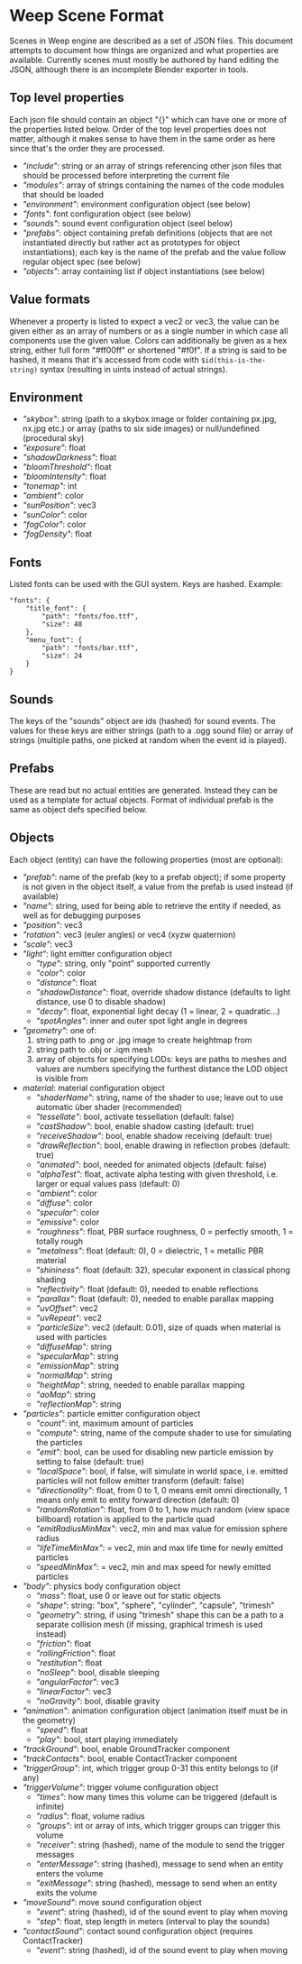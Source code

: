 Weep Scene Format
=================

Scenes in Weep engine are described as a set of JSON files. This document attempts to document how things are organized and what properties are available. Currently scenes must mostly be authored by hand editing the JSON, although there is an incomplete Blender exporter in tools.

## Top level properties

Each json file should contain an object "{}" which can have one or more of the properties listed below. Order of the top level properties does not matter, although it makes sense to have them in the same order as here since that's the order they are processed.

* _"include"_: string or an array of strings referencing other json files that should be processed before interpreting the current file
* _"modules"_: array of strings containing the names of the code modules that should be loaded
* _"environment"_: environment configuration object (see below)
* _"fonts"_: font configuration object (see below)
* _"sounds"_: sound event configuration object (seel below)
* _"prefabs"_: object containing prefab definitions (objects that are not instantiated directly but rather act as prototypes for object instantiations); each key is the name of the prefab and the value follow regular object spec (see below)
* _"objects"_: array containing list if object instantiations (see below)

## Value formats

Whenever a property is listed to expect a vec2 or vec3, the value can be given either as an array of numbers or as a single number in which case all components use the given value. Colors can additionally be given as a hex string, either full form "#ff00ff" or shortened "#f0f". If a string is said to be hashed, it means that it's accessed from code with `$id(this-is-the-string)` syntax (resulting in uints instead of actual strings).

## Environment

* _"skybox"_: string (path to a skybox image or folder containing px.jpg, nx.jpg etc.) or array (paths to six side images) or null/undefined (procedural sky)
* _"exposure"_: float
* _"shadowDarkness"_: float
* _"bloomThreshold"_: float
* _"bloomIntensity"_: float
* _"tonemap"_: int
* _"ambient"_: color
* _"sunPosition"_: vec3
* _"sunColor"_: color
* _"fogColor"_: color
* _"fogDensity"_: float

## Fonts

Listed fonts can be used with the GUI system. Keys are hashed. Example:

	"fonts": {
		"title_font": {
			"path": "fonts/foo.ttf",
			"size": 48
		},
		"menu_font": {
			"path": "fonts/bar.ttf",
			"size": 24
		}
	}

## Sounds

The keys of the "sounds" object are ids (hashed) for sound events. The values for these keys are either strings (path to a .ogg sound file) or array of strings (multiple paths, one picked at random when the event id is played).

## Prefabs

These are read but no actual entities are generated. Instead they can be used as a template for actual objects. Format of individual prefab is the same as object defs specified below.

## Objects

Each object (entity) can have the following properties (most are optional):

* _"prefab"_: name of the prefab (key to a prefab object); if some property is not given in the object itself, a value from the prefab is used instead (if available)
* _"name"_: string, used for being able to retrieve the entity if needed, as well as for debugging purposes
* _"position"_: vec3
* _"rotation"_: vec3 (euler angles) or vec4 (xyzw quaternion)
* _"scale"_: vec3
* _"light"_: light emitter configuration object
	* _"type"_: string, only "point" supported currently
	* _"color"_: color
	* _"distance"_: float
	* _"shadowDistance"_: float, override shadow distance (defaults to light distance, use 0 to disable shadow)
	* _"decay"_: float, exponential light decay (1 = linear, 2 = quadratic...)
	* _"spotAngles"_: inner and outer spot light angle in degrees
* _"geometry"_: one of:
	1. string path to .png or .jpg image to create heightmap from
	2. string path to .obj or .iqm mesh
	3. array of objects for specifying LODs: keys are paths to meshes and values are numbers specifying the furthest distance the LOD object is visible from
* _material_: material configuration object
	* _"shaderName"_: string, name of the shader to use; leave out to use automatic über shader (recommended)
	* _"tessellate"_: bool, activate tessellation (default: false)
	* _"castShadow"_: bool, enable shadow casting (default: true)
	* _"receiveShadow"_: bool, enable shadow receiving (default: true)
	* _"drawReflection"_: bool, enable drawing in reflection probes (default: true)
	* _"animated"_: bool, needed for animated objects (default: false)
	* _"alphaTest"_: float, activate alpha testing with given threshold, i.e. larger or equal values pass (default: 0)
	* _"ambient"_: color
	* _"diffuse"_: color
	* _"specular"_: color
	* _"emissive"_: color
	* _"roughness"_: float, PBR surface roughness, 0 = perfectly smooth, 1 = totally rough
	* _"metalness"_: float (default: 0), 0 = dielectric, 1 = metallic PBR material
	* _"shininess"_: float (default: 32), specular exponent in classical phong shading
	* _"reflectivity"_: float (default: 0), needed to enable reflections
	* _"parallax"_: float (default: 0), needed to enable parallax mapping
	* _"uvOffset"_: vec2
	* _"uvRepeat"_: vec2
	* _"particleSize"_: vec2 (default: 0.01), size of quads when material is used with particles
	* _"diffuseMap"_: string
	* _"specularMap"_: string
	* _"emissionMap"_: string
	* _"normalMap"_: string
	* _"heightMap"_: string, needed to enable parallax mapping
	* _"aoMap"_: string
	* _"reflectionMap"_: string
* _"particles"_: particle emitter configuration object
	* _"count"_: int, maximum amount of particles
	* _"compute"_: string, name of the compute shader to use for simulating the particles
	* _"emit"_: bool, can be used for disabling new particle emission by setting to false (default: true)
	* _"localSpace"_: bool, if false, will simulate in world space, i.e. emitted particles will not follow emitter transform (default: false)
	* _"directionality"_: float, from 0 to 1, 0 means emit omni directionally, 1 means only emit to entity forward direction (default: 0)
	* _"randomRotation"_: float, from 0 to 1, how much random (view space billboard) rotation is applied to the particle quad
	* _"emitRadiusMinMax"_: vec2, min and max value for emission sphere radius
	* _"lifeTimeMinMax"_: = vec2, min and max life time for newly emitted particles 
	* _"speedMinMax"_: = vec2, min and max speed for newly emitted particles
* _"body"_: physics body configuration object
	* _"mass"_: float, use 0 or leave out for static objects
	* _"shape"_: string: "box", "sphere", "cylinder", "capsule", "trimesh"
	* _"geometry"_: string, if using "trimesh" shape this can be a path to a separate collision mesh (if missing, graphical trimesh is used instead)
	* _"friction"_: float
	* _"rollingFriction"_: float
	* _"restitution"_: float
	* _"noSleep"_: bool, disable sleeping
	* _"angularFactor"_: vec3
	* _"linearFactor"_: vec3
	* _"noGravity"_: bool, disable gravity
* _"animation"_: animation configuration object (animation itself must be in the geometry)
	* _"speed"_: float
	* _"play"_: bool, start playing immediately
* _"trackGround"_: bool, enable GroundTracker component
* _"trackContacts"_: bool, enable ContactTracker component
* _"triggerGroup"_: int, which trigger group 0-31 this entity belongs to (if any)
* _"triggerVolume"_: trigger volume configuration object
	* _"times"_: how many times this volume can be triggered (default is infinite)
	* _"radius"_: float, volume radius
	* _"groups"_: int or array of ints, which trigger groups can trigger this volume
	* _"receiver"_: string (hashed), name of the module to send the trigger messages
	* _"enterMessage"_: string (hashed), message to send when an entity enters the volume
	* _"exitMessage"_: string (hashed), message to send when an entity exits the volume
* _"moveSound"_: move sound configuration object
	* _"event"_: string (hashed), id of the sound event to play when moving
	* _"step"_: float, step length in meters (interval to play the sounds)
* _"contactSound"_: contact sound configuration object (requires ContactTracker)
	* _"event"_: string (hashed), id of the sound event to play when moving


